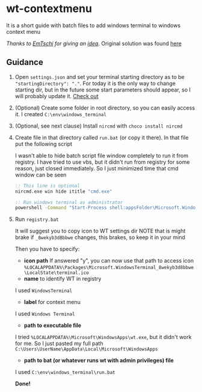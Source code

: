 # wt-contextmenu

It is a short guide with batch files to add windows terminal to windows context menu

*Thanks to [EmTschi](https://github.com/EmTschi) for giving an [idea](https://github.com/microsoft/terminal/issues/632#issuecomment-539420599)*.
Original solution was found [here](https://github.com/microsoft/terminal/issues/1060)

## Guidance

1. Open `settings.json` and set your terminal starting directory as to be `"startingDirectory": "."`.
For today it is the only way to change starting dir, but in the future some start parameters should appear, so I will probably update it. [Check out](https://github.com/microsoft/terminal/issues/607)
2. (Optional) Create some folder in root directory, so you can easily access it. I created `C:\env\windows_terminal`
3. (Optional, see next clause) Install `nircmd` with `choco install nircmd`
4. Create file in that directory called `run.bat` (or copy it there).
   In that file put the following script

   I wasn't able to hide batch script file window completely to run it from registry. I have tried to use vbs, but it didn't run from registry for some reason, just closed immediately.
   So I just minimized time that cmd window can be seen
   ```bat
   :: This line is optional
   nircmd.exe win hide ititle "cmd.exe" 
   
   :: Run windows terminal as administrator
   powershell -Command "Start-Process shell:appsFolder\Microsoft.WindowsTerminal_8wekyb3d8bbwe!App -Verb RunAs"
   ```

5. Run `registry.bat`

   It will suggest you to copy icon to WT settings dir
   NOTE that is might brake if `_8wekyb3d8bbwe` changes, this brakes, so keep it in your mind

   Then you have to specify:
   * **icon path**
   If answered "y", you can now use that path to access icon
   `%LOCALAPPDATA%\Packages\Microsoft.WindowsTerminal_8wekyb3d8bbwe\LocalState\terminal.ico`
   * **name** to identify WT in registry

   I used `WindowsTerminal`
   * **label** for context menu

   I used `Windows Terminal` 

   * **path to executable file**

   I tried `%LOCALAPPDATA%\Microsoft\WindowsApps\wt.exe`, but it didn't work for me.
   So I just pasted my full path `C:\Users\UserName\AppData\Local\Microsoft\WindowsApps`

   * **path to bat (or whatever runs wt with admin privileges) file**

   I used `C:\env\windows_terminal\run.bat`

   **Done!**